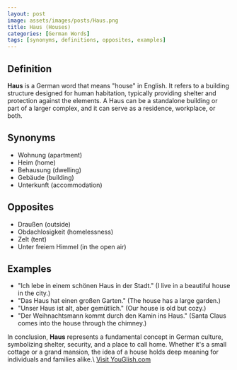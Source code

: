 ```yaml
---
layout: post
image: assets/images/posts/Haus.png
title: Haus (Houses)
categories: [German Words]
tags: [synonyms, definitions, opposites, examples]
---
```


## Definition
**Haus** is a German word that means "house" in English. It refers to a building structure designed for human habitation, typically providing shelter and protection against the elements. A Haus can be a standalone building or part of a larger complex, and it can serve as a residence, workplace, or both.

## Synonyms
- Wohnung (apartment)
- Heim (home)
- Behausung (dwelling)
- Gebäude (building)
- Unterkunft (accommodation)

## Opposites
- Draußen (outside)
- Obdachlosigkeit (homelessness)
- Zelt (tent)
- Unter freiem Himmel (in the open air)

## Examples

- "Ich lebe in einem schönen Haus in der Stadt." (I live in a beautiful house in the city.)
- "Das Haus hat einen großen Garten." (The house has a large garden.)
- "Unser Haus ist alt, aber gemütlich." (Our house is old but cozy.)
- "Der Weihnachtsmann kommt durch den Kamin ins Haus." (Santa Claus comes into the house through the chimney.)

In conclusion, **Haus** represents a fundamental concept in German culture, symbolizing shelter, security, and a place to call home. Whether it's a small cottage or a grand mansion, the idea of a house holds deep meaning for individuals and families alike.\ <a id="yg-widget-0" class="youglish-widget" data-query="Haus" data-lang="german" data-components="8412" data-auto-start="0" data-bkg-color="theme_light" data-title="How%20to%20pronounce%20Haus%20in%20German"  rel="nofollow" href="https://youglish.com">Visit YouGlish.com</a><script async src="https://youglish.com/public/emb/widget.js" charset="utf-8"></script>
